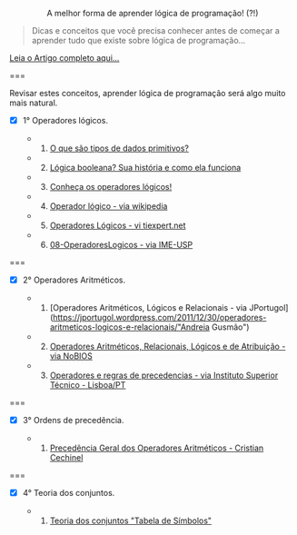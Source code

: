 <p align="center">
  A melhor forma de aprender lógica de programação! (?!)
</p>

> Dicas e conceitos que você precisa conhecer antes de começar a aprender tudo que existe sobre lógica de programação...

[Leia o Artigo completo aqui...](https://becode.com.br/melhor-forma-de-aprender-logica-de-programacao/ "por Erick Scudero")

===

Revisar estes conceitos, aprender lógica de programação será algo muito mais natural.

* [x] 1° Operadores lógicos.
  
  - 1. [O que são tipos de dados primitivos?](http://www.dicasdeprogramacao.com.br/tipos-de-dados-primitivos/)
  - 2. [Lógica booleana? Sua história e como ela funciona](https://www.tecmundo.com.br/programacao/1527-logica-booleana-saiba-um-pouco-mais-sobre-esta-logica-e-como-ela-funciona.htm "por Elaine Martins via TecMundo")
  - 3. [Conheça os operadores lógicos!](http://www.dicasdeprogramacao.com.br/operadores-logicos/)
  - 4. [Operador lógico - via wikipedia](https://pt.wikipedia.org/wiki/Operador_l%C3%B3gico)
  - 5. [Operadores Lógicos - vi tiexpert.net](http://www.tiexpert.net/download/pdf/algoritmo/operadoreslogicos.pdf)
  - 6. [08-OperadoresLogicos - via IME-USP](https://www.ime.usp.br/~hitoshi/introducao/08-OperadoresLogicos.pdf "IME-USP - Carlos Hitoshi Morimoto")

===

* [x] 2° Operadores Aritméticos.
  
  - 1. [Operadores Aritméticos, Lógicos e Relacionais - via JPortugol](https://jportugol.wordpress.com/2011/12/30/operadores-aritmeticos-logicos-e-relacionais/"Andreia Gusmão")
  - 2. [Operadores Aritméticos, Relacionais, Lógicos e de Atribuição - via NoBIOS](http://everson.com.br/files/Operadores.pdf "por Everson Santos")
  - 3. [Operadores e regras de precedencias -  via Instituto Superior Técnico - Lisboa/PT](http://web.ist.utl.pt/ist153068/ficheiros/teoricas/Programacao_I_Cap_4_Operadores_e_regras_de_precedenias.pdf "por Gustavo Sebastião")
 
===
 
* [x] 3° Ordens de precedência.
  
  - 1. [Precedência Geral dos Operadores Aritméticos - Cristian Cechinel](http://www.cristiancechinel.pro.br/my_files/algorithms/bookhtml/node39.html)
 
===

* [x] 4° Teoria dos conjuntos.

  - 1. [Teoria dos conjuntos "Tabela de Símbolos"](http://www.somatematica.com.br/emedio/conjuntos.php)